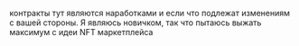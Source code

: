 контракты тут являются наработками и если что подлежат изменениям с вашей стороны. Я являюсь новичком, так что пытаюсь выжать максимум с идеи NFT маркетплейса
